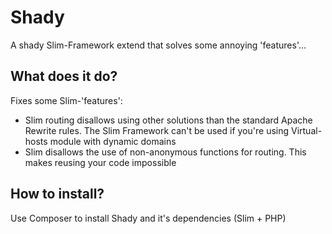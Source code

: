 # Shady

A shady Slim-Framework extend that solves some annoying 'features'...

## What does it do?

Fixes some Slim-'features':
- Slim routing disallows using other solutions than the standard Apache Rewrite rules. The Slim Framework can't be used if you're using Virtual-hosts module with dynamic domains
- Slim disallows the use of non-anonymous functions for routing. This makes reusing your code impossible

## How to install?

Use Composer to install Shady and it's dependencies (Slim + PHP)
